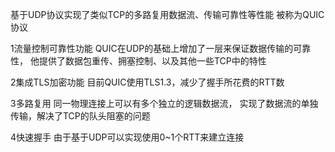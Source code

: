 

基于UDP协议实现了类似TCP的多路复用数据流、传输可靠性等性能
被称为QUIC协议

1流量控制可靠性功能
QUIC在UDP的基础上增加了一层来保证数据传输的可靠性，
他提供了数据包重传、拥塞控制、以及其他一些TCP中的特性

2集成TLS加密功能
目前QUIC使用TLS1.3，减少了握手所花费的RTT数

3多路复用
同一物理连接上可以有多个独立的逻辑数据流，
实现了数据流的单独传输，解决了TCP的队头阻塞的问题

4快速握手
由于基于UDP可以实现使用0~1个RTT来建立连接